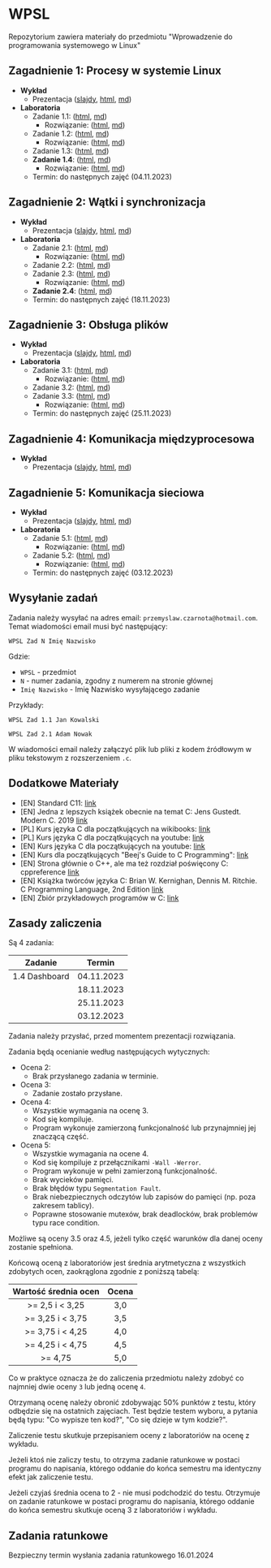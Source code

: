 # WPSL

Repozytorium zawiera materiały do przedmiotu "Wprowadzenie do programowania systemowego w Linux"

## Zagadnienie 1: Procesy w systemie Linux

- **Wykład**
    - Prezentacja ([slajdy](https://czarnota.github.io/wpsl/1/slides.html), [html](https://czarnota.github.io/wpsl/1/README), [md](https://github.com/czarnota/wpsl/tree/main/1/))
- **Laboratoria**
    - Zadanie 1.1: ([html](https://czarnota.github.io/wpsl/1/task1), [md](https://github.com/czarnota/wpsl/tree/main/1/task1.md))
        - Rozwiązanie: ([html](https://czarnota.github.io/wpsl/1/task1-solved), [md](https://github.com/czarnota/wpsl/tree/main/1/task1-solved.md))
    - Zadanie 1.2: ([html](https://czarnota.github.io/wpsl/1/task2), [md](https://github.com/czarnota/wpsl/tree/main/1/task2.md))
        - Rozwiązanie: ([html](https://czarnota.github.io/wpsl/1/task2-solved), [md](https://github.com/czarnota/wpsl/tree/main/1/task2-solved.md))
    - Zadanie 1.3: ([html](https://czarnota.github.io/wpsl/1/task3), [md](https://github.com/czarnota/wpsl/tree/main/1/task3.md))
    - **Zadanie 1.4**: ([html](https://czarnota.github.io/wpsl/1/task4), [md](https://github.com/czarnota/wpsl/tree/main/1/task4.md))
        - Rozwiązanie: ([html](https://czarnota.github.io/wpsl/1/task4-solved), [md](https://github.com/czarnota/wpsl/tree/main/1/task4-solved.md))
    - Termin: do następnych zajęć (04.11.2023)

## Zagadnienie 2: Wątki i synchronizacja

- **Wykład**
    - Prezentacja ([slajdy](https://czarnota.github.io/wpsl/2/slides.html), [html](https://czarnota.github.io/wpsl/2/README), [md](https://github.com/czarnota/wpsl/tree/main/2/))
- **Laboratoria**
    - Zadanie 2.1: ([html](https://czarnota.github.io/wpsl/2/task1), [md](https://github.com/czarnota/wpsl/tree/main/2/task1.md))
        - Rozwiązanie: ([html](https://czarnota.github.io/wpsl/2/task1-solved), [md](https://github.com/czarnota/wpsl/tree/main/2/task1-solved.md))
    - Zadanie 2.2: ([html](https://czarnota.github.io/wpsl/2/task2), [md](https://github.com/czarnota/wpsl/tree/main/2/task2.md))
    - Zadanie 2.3: ([html](https://czarnota.github.io/wpsl/2/task3), [md](https://github.com/czarnota/wpsl/tree/main/2/task3.md))
        - Rozwiązanie: ([html](https://czarnota.github.io/wpsl/2/task3-solved), [md](https://github.com/czarnota/wpsl/tree/main/2/task3-solved.md))
    - **Zadanie 2.4**: ([html](https://czarnota.github.io/wpsl/2/task4), [md](https://github.com/czarnota/wpsl/tree/main/2/task4.md))
    - Termin: do następnych zajęć (18.11.2023)

## Zagadnienie 3: Obsługa plików

- **Wykład**
    - Prezentacja ([slajdy](https://czarnota.github.io/wpsl/3/slides.html), [html](https://czarnota.github.io/wpsl/3/README), [md](https://github.com/czarnota/wpsl/tree/main/3/))
- **Laboratoria**
    - Zadanie 3.1: ([html](https://czarnota.github.io/wpsl/3/task1), [md](https://github.com/czarnota/wpsl/tree/main/3/task1.md))
        - Rozwiązanie: ([html](https://czarnota.github.io/wpsl/3/task1-solved), [md](https://github.com/czarnota/wpsl/tree/main/3/task1-solved.md))
    - Zadanie 3.2: ([html](https://czarnota.github.io/wpsl/3/task2), [md](https://github.com/czarnota/wpsl/tree/main/3/task2.md))
    - Zadanie 3.3: ([html](https://czarnota.github.io/wpsl/3/task3), [md](https://github.com/czarnota/wpsl/tree/main/3/task3.md))
        - Rozwiązanie: ([html](https://czarnota.github.io/wpsl/3/task3-solved), [md](https://github.com/czarnota/wpsl/tree/main/3/task3-solved.md))
    - Termin: do następnych zajęć (25.11.2023)

## Zagadnienie 4: Komunikacja międzyprocesowa

- **Wykład**
    - Prezentacja ([slajdy](https://czarnota.github.io/wpsl/4/slides.html), [html](https://czarnota.github.io/wpsl/4/README), [md](https://github.com/czarnota/wpsl/tree/main/4/))

## Zagadnienie 5: Komunikacja sieciowa

- **Wykład**
    - Prezentacja ([slajdy](https://czarnota.github.io/wpsl/5/slides.html), [html](https://czarnota.github.io/wpsl/5/README), [md](https://github.com/czarnota/wpsl/tree/main/5/))
- **Laboratoria**
    - Zadanie 5.1: ([html](https://czarnota.github.io/wpsl/5/task1), [md](https://github.com/czarnota/wpsl/tree/main/5/task1.md))
        - Rozwiązanie: ([html](https://czarnota.github.io/wpsl/5/task1-solved), [md](https://github.com/czarnota/wpsl/tree/main/5/task1-solved.md))
    - Zadanie 5.2: ([html](https://czarnota.github.io/wpsl/5/task2), [md](https://github.com/czarnota/wpsl/tree/main/5/task2.md))
        - Rozwiązanie: ([html](https://czarnota.github.io/wpsl/5/task2-solved), [md](https://github.com/czarnota/wpsl/tree/main/5/task2-solved.md))
    - Termin: do następnych zajęć (03.12.2023)

## Wysyłanie zadań

Zadania należy wysyłać na adres email: `przemyslaw.czarnota@hotmail.com`.
Temat wiadomości email musi być następujący:

```
WPSL Zad N Imię Nazwisko
```

Gdzie:
- `WPSL` - przedmiot
- `N` - numer zadania, zgodny z numerem na stronie głównej
- `Imię Nazwisko` - Imię Nazwisko wysyłającego zadanie

Przykłady:

```
WPSL Zad 1.1 Jan Kowalski
```
```
WPSL Zad 2.1 Adam Nowak
```

W wiadomości email należy załączyć plik lub pliki z kodem źródłowym w pliku tekstowym z rozszerzeniem `.c`.


## Dodatkowe Materiały

- [EN] Standard C11: [link](https://www.open-std.org/jtc1/sc22/wg14/www/docs/n1570.pdf)
- [EN] Jedna z lepszych książek obecnie na temat C: Jens Gustedt. Modern C. 2019 [link](https://hal.inria.fr/hal-02383654/document)
- [PL] Kurs języka C dla początkujących na wikibooks: [link](https://pl.wikibooks.org/wiki/C)
- [PL] Kurs języka C dla początkujących na youtube: [link](https://www.youtube.com/watch?v=o9zn6XQKjgU&list=PL6aekdNhY7DBvSnK0HUUBb-OH4y41HoZw)
- [EN] Kurs języka C dla początkujących na youtube: [link](https://www.youtube.com/watch?v=KJgsSFOSQv0)
- [EN] Kurs dla początkujących "Beej's Guide to C Programming": [link](https://beej.us/guide/bgc/)
- [EN] Strona głównie o C++, ale ma też rozdział poświęcony C: cppreference [link](https://en.cppreference.com/w/c)
- [EN] Książka twórców języka C: Brian W. Kernighan, Dennis M. Ritchie. C Programming Language, 2nd Edition [link](https://github.com/germanoa/compiladores/blob/master/doc/ebook/The%20C%20Programming%20Language%20-%202nd%20Edition%20-%20Ritchie%20Kernighan.pdf)
- [EN] Zbiór przykładowych programów w C: [link](https://github.com/randerson112358/C-Programs)


## Zasady zaliczenia

Są 4 zadania:

| Zadanie                      | Termin     |
| ---------------------------- | ---------- |
| 1.4 Dashboard                | 04.11.2023 |
|                              | 18.11.2023 |
|                              | 25.11.2023 |
|                              | 03.12.2023 |

Zadania należy przysłać, przed momentem prezentacji rozwiązania.

Zadania będą ocenianie według następujących wytycznych:

- Ocena 2:
    - Brak przysłanego zadania w terminie.
- Ocena 3:
    - Zadanie zostało przysłane.
- Ocena 4:
    - Wszystkie wymagania na ocenę 3.
    - Kod się kompiluje.
    - Program wykonuje zamierzoną funkcjonalność lub przynajmniej jej znaczącą część.
- Ocena 5:
    - Wszystkie wymagania na ocene 4.
    - Kod się kompiluje z przełącznikami `-Wall -Werror`.
    - Program wykonuje w pełni zamierzoną funkcjonalność.
    - Brak wycieków pamięci.
    - Brak błędów typu `Segmentation Fault`.
    - Brak niebezpiecznych odczytów lub zapisów do pamięci (np. poza zakresem tablicy).
    - Poprawne stosowanie mutexów, brak deadlocków, brak problemów typu race condition.

Możliwe są oceny 3.5 oraz 4.5, jeżeli tylko część warunków dla danej oceny zostanie spełniona.

Końcową oceną z laboratoriów jest średnia arytmetyczna z wszystkich zdobytych ocen,
zaokrąglona zgodnie z poniższą tabelą:

| Wartość średnia ocen | Ocena |
| :------------------: | :---: |
| >= 2,5  i < 3,25     | 3,0   |
| >= 3,25 i < 3,75     | 3,5   |
| >= 3,75 i < 4,25     | 4,0   |
| >= 4,25 i < 4,75     | 4,5   |
| >= 4,75              | 5,0   |

Co w praktyce oznacza że do zaliczenia przedmiotu należy zdobyć co najmniej
dwie oceny `3` lub jedną ocenę `4`.

Otrzymaną ocenę należy obronić zdobywając 50% punktów z testu, który
odbędzie się na ostatnich zajęciach. Test będzie testem wyboru, a pytania
będą typu: "Co wypisze ten kod?", "Co się dzieje w tym kodzie?".

Zaliczenie testu skutkuje przepisaniem oceny z laboratoriów na ocenę z wykładu.

Jeżeli ktoś nie zaliczy testu, to otrzyma
zadanie ratunkowe w postaci programu do napisania, którego oddanie do końca semestru
ma identyczny efekt jak zaliczenie testu.

Jeżeli czyjaś średnia ocena to 2 - nie musi podchodzić do testu.
Otrzymuje on zadanie ratunkowe w postaci programu do napisania,
którego oddanie do końca semestru skutkuje oceną 3 z laboratoriów i wykładu.

## Zadania ratunkowe

Bezpieczny termin wysłania zadania ratunkowego 16.01.2024
